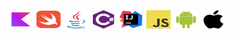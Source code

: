 ## 


<div style="display: inline_block"><br>
<img align="center" alt="kotlin" height="30" width="40" src="https://raw.githubusercontent.com/leofazanaro/leofazanaro/57de476d40ffb7fcdb9768a41d1c7aebc5bbdadb/icons/kotlin-original.svg">
  <img align="center" alt="swift" height="30" width="40" src="https://raw.githubusercontent.com/leofazanaro/leofazanaro/57de476d40ffb7fcdb9768a41d1c7aebc5bbdadb/icons/swift-original.svg">
  <img align="center" alt="java" height="30" width="40" src="https://raw.githubusercontent.com/leofazanaro/leofazanaro/57de476d40ffb7fcdb9768a41d1c7aebc5bbdadb/icons/java-original.svg">
<img align="center" alt="csharp" height="30" width="40" src="https://raw.githubusercontent.com/leofazanaro/leofazanaro/57de476d40ffb7fcdb9768a41d1c7aebc5bbdadb/icons/csharp-plain.svg">

  <img align="center" alt="intellij" height="30" width="40" src="https://raw.githubusercontent.com/leofazanaro/leofazanaro/57de476d40ffb7fcdb9768a41d1c7aebc5bbdadb/icons/intellij-original.svg">
  <img align="center" alt="javascript" height="30" width="40" src="https://raw.githubusercontent.com/leofazanaro/leofazanaro/57de476d40ffb7fcdb9768a41d1c7aebc5bbdadb/icons/javascript-original.svg">


  <img align="center" alt="android" height="30" width="40" src="https://raw.githubusercontent.com/leofazanaro/leofazanaro/57de476d40ffb7fcdb9768a41d1c7aebc5bbdadb/icons/android-original.svg">
  <img align="center" alt="apple" height="30" width="40" src="https://raw.githubusercontent.com/leofazanaro/leofazanaro/57de476d40ffb7fcdb9768a41d1c7aebc5bbdadb/icons/apple-original.svg">

</div>
  
